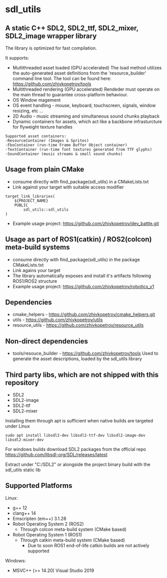 # sdl_utils

## A static C++ SDL2, SDL2_ttf, SDL2_mixer, SDL2_image wrapper library
The library is optimized for fast compilation.

It supports:
- Multithreaded asset loaded (GPU accelerated)
The load method utilizes the auto-generated asset definitions from the 'resource_builder' command line tool.
The tool can be found here: https://github.com/zhivkopetrov/tools
- Multithreaded rendering (GPU accelerated)
Rendeder must operate on the main thread to guarantee cross-platform behaviour.
- OS Window magement
- OS event handling - mouse, keyboard, touchscreen, signals, window resizing, etc ...
- 2D Audio - music streaming and simultaneous sound chunks playback
- Dynamic containers for assets, which act like a backbone infrasturcture for flyweight texture handles
```
Supported asset containers:
-ResourceContainer (Images & Sprites)
-FboContainer (run-time Frame Buffer Object container)
-TextContainer (run-time font textures generated from TTF glyphs)
-SoundContainer (music streams & small sound chunks)
```

## Usage from plain CMake
- consume directly with find_package(sdl_utils) in a CMakeLists.txt
- Link against your target with suitable access modifier
```
target_link_libraries(
    ${PROJECT_NAME} 
    PUBLIC
        sdl_utils::sdl_utils
)
```
- Example usage project: https://github.com/zhivkopetrov/dev_battle.git

## Usage as part of ROS1(catkin) / ROS2(colcon) meta-build systems
- consume directly with find_package(sdl_utils) in the package CMakeLists.txt
- Link agains your target
- The library automatically exposes and install it's artifacts following ROS1/ROS2 structure
- Example usage project: https://github.com/zhivkopetrov/robotics_v1

## Dependencies
- cmake_helpers - https://github.com/zhivkopetrov/cmake_helpers.git
- utils - https://github.com/zhivkopetrov/utils
- resource_utils - https://github.com/zhivkopetrov/resource_utils

## Non-direct dependencies
- tools/resouce_builder - https://github.com/zhivkopetrov/tools
Used to generate the asset descriptions, loaded by the sdl_utils library

## Third party libs, which are not shipped with this repository
- SDL2
- SDL2-image
- SDL2-ttf
- SDL2-mixer

Installing them through apt is sufficient when native builds are targeted under Linux

```
sudo apt install libsdl2-dev libsdl2-ttf-dev libsdl2-image-dev libsdl2-mixer-dev
```

For windows builds download SDL2 packages from the official repo
https://github.com/libsdl-org/SDL/releases/latest

Extract under "C:/SDL2" or alongside the project binary build with the sdl_utils static lib

## Supported Platforms
Linux:
  - g++ 12
  - clang++ 14
  - Emscripten (em++) 3.1.28
  - Robot Operating System 2 (ROS2)
    - Through colcon meta-build system (CMake based)
  - Robot Operating System 1 (ROS1)
    - Through catkin meta-build system (CMake based)
      - Due to soon ROS1 end-of-life catkin builds are not actively supported

Windows:
  - MSVC++ (>= 14.20) Visual Studio 2019